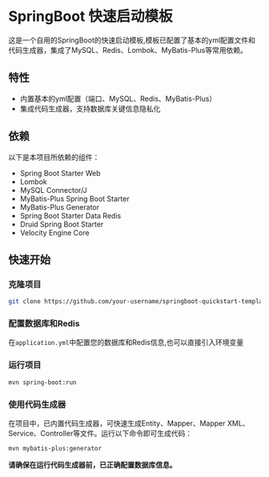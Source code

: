 # SpringBoot 快速启动模板
这是一个自用的SpringBoot的快速启动模板,模板已配置了基本的yml配置文件和代码生成器，集成了MySQL、Redis、Lombok、MyBatis-Plus等常用依赖。
## 特性
- 内置基本的yml配置（端口、MySQL、Redis、MyBatis-Plus）
- 集成代码生成器，支持数据库关键信息隐私化
## 依赖
以下是本项目所依赖的组件：
- Spring Boot Starter Web
- Lombok
- MySQL Connector/J
- MyBatis-Plus Spring Boot Starter
- MyBatis-Plus Generator
- Spring Boot Starter Data Redis
- Druid Spring Boot Starter
- Velocity Engine Core
## 快速开始
### 克隆项目
```bash
git clone https://github.com/your-username/springboot-quickstart-template.git
```
### 配置数据库和Redis
在`application.yml`中配置您的数据库和Redis信息,也可以直接引入环境变量
### 运行项目
```bash
mvn spring-boot:run
```
### 使用代码生成器
在项目中，已内置代码生成器，可快速生成Entity、Mapper、Mapper XML、Service、Controller等文件。运行以下命令即可生成代码：
```bash
mvn mybatis-plus:generator
```
**请确保在运行代码生成器前，已正确配置数据库信息。**
